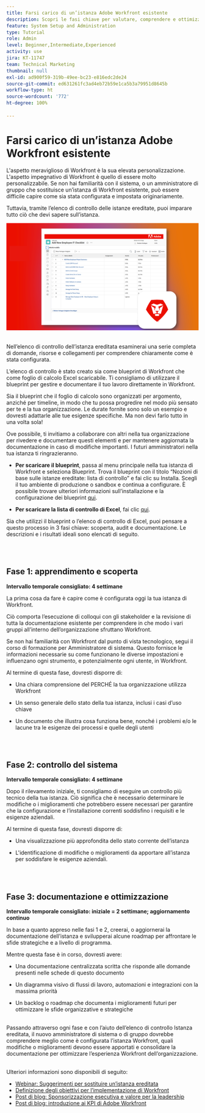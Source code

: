 ```yaml
---
title: Farsi carico di un’istanza Adobe Workfront esistente
description: Scopri le fasi chiave per valutare, comprendere e ottimizzare l’istanza di Workfront come nuovo amministratore di sistema o di gruppo.
feature: System Setup and Administration
type: Tutorial
role: Admin
level: Beginner,Intermediate,Experienced
activity: use
jira: KT-11747
team: Technical Marketing
thumbnail: null
exl-id: ad900f59-319b-49ee-bc23-e816edc2de24
source-git-commit: ed631261fc3ad4eb72b59e1ca5b3a79951d8645b
workflow-type: ht
source-wordcount: '772'
ht-degree: 100%

---
```


# Farsi carico di un’istanza Adobe Workfront esistente

L&#39;aspetto meraviglioso di Workfront è la sua elevata personalizzazione. L&#39;aspetto impegnativo di Workfront è quello di essere molto personalizzabile. Se non hai familiarità con il sistema, o un amministratore di gruppo che sostituisce un’istanza di Workfront esistente, può essere difficile capire come sia stata configurata e impostata originariamente.

Tuttavia, tramite l’elenco di controllo delle istanze ereditate, puoi imparare tutto ciò che devi sapere sull’istanza.

![Immagine elenco di controllo istanza ereditata](assets/wf-inherited-instance-image.png)
<br></br>

Nell’elenco di controllo dell’istanza ereditata esaminerai una serie completa di domande, risorse e collegamenti per comprendere chiaramente come è stata configurata.

L’elenco di controllo è stato creato sia come blueprint di Workfront che come foglio di calcolo Excel scaricabile. Ti consigliamo di utilizzare il blueprint per gestire e documentare il tuo lavoro direttamente in Workfront.

Sia il blueprint che il foglio di calcolo sono organizzati per argomento, anziché per timeline, in modo che tu possa progredire nel modo più sensato per te e la tua organizzazione. Le durate fornite sono solo un esempio e dovresti adattarle alle tue esigenze specifiche. Ma non devi farlo tutto in una volta sola!

Ove possibile, ti invitiamo a collaborare con altri nella tua organizzazione per rivedere e documentare questi elementi e per mantenere aggiornata la documentazione in caso di modifiche importanti. I futuri amministratori nella tua istanza ti ringrazieranno.

* <b>Per scaricare il blueprint</b>, passa al menu principale nella tua istanza di Workfront e seleziona Blueprint. Trova il blueprint con il titolo “Nozioni di base sulle istanze ereditate: lista di controllo” e fai clic su Installa. Scegli il tuo ambiente di produzione o sandbox e continua a configurare. È possibile trovare ulteriori informazioni sull’installazione e la configurazione dei blueprint [qui](https://experienceleague.adobe.com/docs/workfront/using/administration-and-setup/blueprints/blueprints-install.html?lang=it).

* <b>Per scaricare la lista di controllo di Excel</b>, fai clic [qui](assets/adobe-workfront-system-admin-playbook-inherited-instance.xlsx).

Sia che utilizzi il blueprint o l’elenco di controllo di Excel, puoi pensare a questo processo in 3 fasi chiave: scoperta, audit e documentazione. Le descrizioni e i risultati ideali sono elencati di seguito.

<br>
</br>

## Fase 1: apprendimento e scoperta

<b>Intervallo temporale consigliato: 4 settimane</b>

La prima cosa da fare è capire come è configurata oggi la tua istanza di Workfront.

Ciò comporta l’esecuzione di colloqui con gli stakeholder e la revisione di tutta la documentazione esistente per comprendere in che modo i vari gruppi all’interno dell’organizzazione sfruttano Workfront.

Se non hai familiarità con Workfront dal punto di vista tecnologico, segui il corso di formazione per Amministratore di sistema. Questo fornisce le informazioni necessarie su come funzionano le diverse impostazioni e influenzano ogni strumento, e potenzialmente ogni utente, in Workfront.

Al termine di questa fase, dovresti disporre di:

* Una chiara comprensione del PERCHÉ la tua organizzazione utilizza Workfront

* Un senso generale dello stato della tua istanza, inclusi i casi d’uso chiave

* Un documento che illustra cosa funziona bene, nonché i problemi e/o le lacune tra le esigenze dei processi e quelle degli utenti
<br>
</br>

## Fase 2: controllo del sistema

<b>Intervallo temporale consigliato: 4 settimane </b>

Dopo il rilevamento iniziale, ti consigliamo di eseguire un controllo più tecnico della tua istanza. Ciò significa che è necessario determinare le modifiche o i miglioramenti che potrebbero essere necessari per garantire che la configurazione e l’installazione correnti soddisfino i requisiti e le esigenze aziendali.

Al termine di questa fase, dovresti disporre di:

* Una visualizzazione più approfondita dello stato corrente dell’istanza

* L&#39;identificazione di modifiche o miglioramenti da apportare all’istanza per soddisfare le esigenze aziendali.
<br>
</br>

## Fase 3: documentazione e ottimizzazione

<b>Intervallo temporale consigliato: iniziale = 2 settimane; aggiornamento continuo </b>

In base a quanto appreso nelle fasi 1 e 2, creerai, o aggiornerai la documentazione dell’istanza e svilupperai alcune roadmap per affrontare le sfide strategiche e a livello di programma.

Mentre questa fase è in corso, dovresti avere:

* Una documentazione centralizzata scritta che risponde alle domande presenti nelle schede di questo documento

* Un diagramma visivo di flussi di lavoro, automazioni e integrazioni con la massima priorità

* Un backlog o roadmap che documenta i miglioramenti futuri per ottimizzare le sfide organizzative e strategiche

<br>
Passando attraverso ogni fase e con l’aiuto dell’elenco di controllo Istanza ereditata, il nuovo amministratore di sistema o di gruppo dovrebbe comprendere meglio come è configurata l’istanza Workfront, quali modifiche o miglioramenti devono essere apportati e consolidare la documentazione per ottimizzare l’esperienza Workfront dell’organizzazione.

<br>
</br>

Ulteriori informazioni sono disponibili di seguito:
* [Webinar: Suggerimenti per sostituire un’istanza ereditata](https://experienceleaguecommunities.adobe.com/t5/workfront-discussions/webinar-system-admin-essentials-tips-for-taking-over-an-existing/td-p/571873)
* [Definizione degli obiettivi per l’implementazione di Workfront](https://experienceleague.adobe.com/docs/workfront/using/administration-and-setup/get-started-administration/define-wf-goals-objectives.html?lang=it)
* [Post di blog: Sponsorizzazione esecutiva e valore per la leadership](https://experienceleaguecommunities.adobe.com/t5/workfront-blogs/customer-success-tips-executive-sponsorship-and-value-to/ba-p/518353)
* [Post di blog: introduzione ai KPI di Adobe Workfront](https://experienceleaguecommunities.adobe.com/t5/workfront-blogs/kpi-dashboards-in-the-new-workfront-experience-introduction-to/ba-p/549001)
